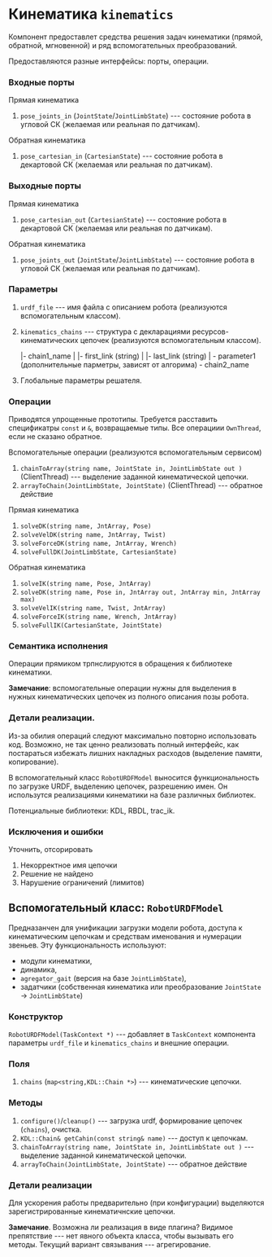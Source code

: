 Кинематика `kinematics`
=======================

Компонент предоставлет средства решения задач кинематики (прямой, обратной, мгновенной) 
и ряд вспомогательных преобразований.

Предоставляются разные интерфейсы: порты, операции.


### Входные порты

Прямая кинематика

1. `pose_joints_in` (`JointState`/`JointLimbState`) --- состояние робота в угловой СК (желаемая или реальная по датчикам).

Обратная кинематика

1. `pose_cartesian_in` (`CartesianState`) --- состояние робота в декартовой СК (желаемая или реальная по датчикам).

### Выходные порты

Прямая кинематика

1. `pose_cartesian_out` (`CartesianState`) --- состояние робота в декартовой СК (желаемая или реальная по датчикам).

Обратная кинематика

1. `pose_joints_out` (`JointState`/`JointLimbState`) --- состояние робота в угловой СК (желаемая или реальная по датчикам).


### Параметры

1. `urdf_file` --- имя файла с описанием робота (реализуются вспомогательным классом).
1. `kinematics_chains` --- структура с декларациями ресурсов-кинематических цепочек (реализуются вспомогательным классом).
  
      |- chain1_name
      |  |- first_link (string)
      |  |- last_link (string)
      |  \- parameter1 (дополнительные парметры, зависят от алгорима)
      \- chain2_name

2. Глобальные параметры решателя.

### Операции

Приводятся упрощенные прототипы. Требуется расставить спецификатры `const` и `&`, возвращаемые типы. 
Все операциии `OwnThread`, если не сказано обратное.

Вспомогательные операции (реализуются вспомогательным сервисом)

1. `chainToArray(string name, JointState in, JointLimbState out )` (ClientThread)  --- выделение заданной кинематической цепочки.
1. `arrayToChain(JointLimbState, JointState)` (ClientThread)  --- обратное действие

Прямая кинематика

1. `solveDK(string name, JntArray, Pose)`
1. `solveVelDK(string name, JntArray, Twist)`
1. `solveForceDK(string name, JntArray, Wrench)`
1. `solveFullDK(JointLimbState, CartesianState)`

Обратная кинематика

1. `solveIK(string name, Pose, JntArray)`
1. `solveDK(string name, Pose in, JntArray out, JntArray min, JntArray max)`
1. `solveVelIK(string name, Twist, JntArray)`
1. `solveForceIK(string name, Wrench, JntArray)`
1. `solveFullIK(CartesianState, JointState)`

### Семантика исполнения

Операции прямиком трпнслируются в обращения к библиотеке кинематики.

**Замечание**: вспомогательные операции нужны для выделения в нужных кинематических цепочек из полного описания позы робота.

### Детали реализации.

Из-за обилия операций следуют максимально повторно использовать код. Возможно, не так ценно реализовать
полный интерфейс, как постараться избежать лишних накладных расходов (выделение памяти, копирование).

В вспомогательный класс `RobotURDFModel` выносится функциональность по загрузке URDF, выделению цепочек, разрешению имен. Он использутся реализациями кинематики на базе различных библиотек.

Потенциальные библиотеки: KDL, RBDL, trac_ik.

### Исключения и ошибки

Уточнить, отсорировать

1. Некорректное имя цепочки
2. Решение не найдено
3. Нарушение ограничений (лимитов)

Вспомогательный класс: `RobotURDFModel`
-----------------

Предназанчен для унификации загрузки модели робота, доступа к кинематическим цепочкам и средствам именования и нумерации звеньев. 
Эту функциональность используют: 
* модули кинематики, 
* динамика, 
* `agregator_gait` (версия на базе `JointLimbState`), 
* задатчики (собственная кинематика или преобразование `JointState` -> `JointLimbState`) 

### Конструктор

`RobotURDFModel(TaskContext *)` ---  добавляет в `TaskContext` компонента параметры `urdf_file` и `kinematics_chains` и внешние операции.

### Поля

1. `chains` (`map<string,KDL::Chain *>`) --- кинематические цепочки.

### Методы

1. `configure()`/`cleanup()` --- загрузка urdf, формирование цепочек (`chains`), очистка.
2. `KDL::Chain& getCahin(const string& name)`  --- доступ к цепочкам.
1. `chainToArray(string name, JointState in, JointLimbState out )`  --- выделение заданной кинематической цепочки.
1. `arrayToChain(JointLimbState, JointState)` --- обратное действие

### Детали реализации

Для ускорения работы предварительно (при конфигурации) выделяются зарегистрированные кинематичнские цепочки.

**Замечание**. Возможна ли реализация в виде плагина?  Видимое препятствие --- нет явного объекта класса, чтобы вызывать его методы.
Текущий вариант связывания --- агрегирование.
